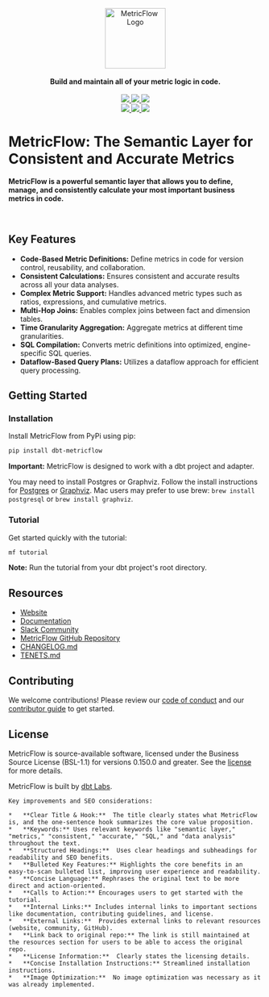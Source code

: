 <p align="center">
  <a target="_blank" href="https://transform.co/metricflow">
    <picture>
      <img  alt="MetricFlow Logo" src="https://github.com/dbt-labs/metricflow/raw/main/assets/MetricFlow_logo.png" width="auto" height="120">
    </picture>
  </a>
  <br /><br />
  <b>Build and maintain all of your metric logic in code.</b>
  <br /><br />
  <a target="_blank" href="https://twitter.com/dbt_labs">
    <img src="https://img.shields.io/twitter/follow/dbt_labs?labelColor=image.png&color=163B36&logo=twitter&style=flat">
  </a>
  <a target="_blank" href="https://www.getdbt.com/community/">
    <img src="https://img.shields.io/badge/Slack-join-163B36">
  </a>
  <a target="_blank" href="https://github.com/dbt-labs/metricflow">
    <img src="https://img.shields.io/github/stars/dbt-labs/metricflow?labelColor=image.png&color=163B36&logo=github">
  </a>
  <br />
  <a target="_blank" href="https://github.com/dbt-labs/metricflow/blob/master/LICENSE">
    <img src="https://img.shields.io/pypi/l/metricflow?color=163B36&logo=AGPL-3.0">
  </a>
  <a target="_blank" href="https://pypi.org/project/metricflow/">
    <img src="https://img.shields.io/pypi/v/metricflow?labelColor=&color=163B36">
  </a>
  <img src="https://img.shields.io/pypi/pyversions/metricflow?labelColor=&color=163B36">
</p>

# MetricFlow: The Semantic Layer for Consistent and Accurate Metrics

**MetricFlow is a powerful semantic layer that allows you to define, manage, and consistently calculate your most important business metrics in code.** 

<br />

## Key Features

*   **Code-Based Metric Definitions:** Define metrics in code for version control, reusability, and collaboration.
*   **Consistent Calculations:**  Ensures consistent and accurate results across all your data analyses.
*   **Complex Metric Support:** Handles advanced metric types such as ratios, expressions, and cumulative metrics.
*   **Multi-Hop Joins:**  Enables complex joins between fact and dimension tables.
*   **Time Granularity Aggregation:**  Aggregate metrics at different time granularities.
*   **SQL Compilation:** Converts metric definitions into optimized, engine-specific SQL queries.
*   **Dataflow-Based Query Plans:** Utilizes a dataflow approach for efficient query processing.

## Getting Started

### Installation

Install MetricFlow from PyPi using pip:

```bash
pip install dbt-metricflow
```

**Important:** MetricFlow is designed to work with a dbt project and adapter.

You may need to install Postgres or Graphviz. Follow the install instructions for [Postgres](https://www.postgresql.org/download/) or [Graphviz](https://www.graphviz.org/download/). Mac users may prefer to use brew: `brew install postgresql` or `brew install graphviz`.

### Tutorial

Get started quickly with the tutorial:

```bash
mf tutorial
```

**Note:** Run the tutorial from your dbt project's root directory.

## Resources

*   [Website](https://transform.co/metricflow)
*   [Documentation](https://docs.getdbt.com/docs/build/build-metrics-intro)
*   [Slack Community](https://www.getdbt.com/community/)
*   [MetricFlow GitHub Repository](https://github.com/dbt-labs/metricflow)
*   [CHANGELOG.md](https://github.com/dbt-labs/metricflow/blob/main/CHANGELOG.md)
*   [TENETS.md](https://github.com/dbt-labs/metricflow/blob/main/TENETS.md)

## Contributing

We welcome contributions!  Please review our [code of conduct](https://docs.getdbt.com/community/resources/code-of-conduct) and our [contributor guide](https://github.com/dbt-labs/metricflow/blob/main/CONTRIBUTING.md) to get started.

## License

MetricFlow is source-available software, licensed under the Business Source License (BSL-1.1) for versions 0.150.0 and greater.  See the [license](https://github.com/dbt-labs/metricflow/blob/main/LICENSE) for more details.

MetricFlow is built by [dbt Labs](https://www.getdbt.com/).
```
Key improvements and SEO considerations:

*   **Clear Title & Hook:**  The title clearly states what MetricFlow is, and the one-sentence hook summarizes the core value proposition.
*   **Keywords:** Uses relevant keywords like "semantic layer," "metrics," "consistent," "accurate," "SQL," and "data analysis" throughout the text.
*   **Structured Headings:**  Uses clear headings and subheadings for readability and SEO benefits.
*   **Bulleted Key Features:** Highlights the core benefits in an easy-to-scan bulleted list, improving user experience and readability.
*   **Concise Language:** Rephrases the original text to be more direct and action-oriented.
*   **Calls to Action:** Encourages users to get started with the tutorial.
*   **Internal Links:** Includes internal links to important sections like documentation, contributing guidelines, and license.
*   **External Links:**  Provides external links to relevant resources (website, community, GitHub).
*   **Link back to original repo:** The link is still maintained at the resources section for users to be able to access the original repo.
*   **License Information:**  Clearly states the licensing details.
*   **Concise Installation Instructions:** Streamlined installation instructions.
*   **Image Optimization:**  No image optimization was necessary as it was already implemented.
